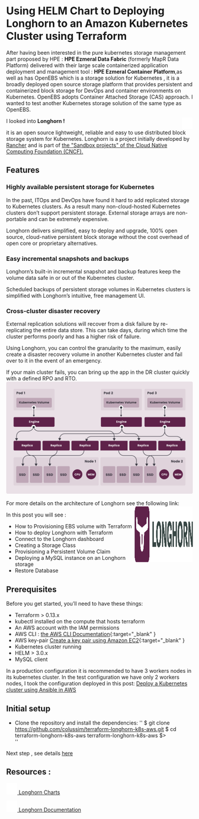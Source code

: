 # Using HELM Chart to Deploying Longhorn to an Amazon Kubernetes Cluster using Terraform
After having been interested in the pure kubernetes storage management part proposed by HPE : **HPE Ezmeral Data Fabric** (formerly MapR Data Platform) delivered with their large scale containerized application deployment and management tool : **HPE Ezmeral Container Platform**,as well as has OpenEBS which is a storage solution for Kubernetes , it is a broadly deployed open source storage platform that provides persistent and containerized block storage for DevOps and container environments on Kubernetes. OpenEBS adopts Container Attached Storage (CAS) approach.
I wanted to test another Kubernetes storage solution of the same type as OpenEBS.

I looked into **Longhorn !** <img src="/images/longhorn-icon-white.png" style="height:30px;width:30px;float:right">

it is an open source lightweight, reliable and easy to use distributed block storage system for Kubernetes.
Longhorn is a project initially developed by <a href="https://rancher.com/docs/rancher/v2.5/en/longhorn/Rancher" target="Rancher">Rancher</a> and is part of <a href="https://www.cncf.io/sandbox-projects/" target="CNCF" >the "Sandbox projects" of the Cloud Native Computing Foundation (CNCF).</a>

## Features

### Highly available persistent storage for Kubernetes

In the past, ITOps and DevOps have found it hard to add replicated storage to Kubernetes clusters. As a result many non-cloud-hosted Kubernetes clusters don’t support persistent storage. External storage arrays are non-portable and can be extremely expensive.

Longhorn delivers simplified, easy to deploy and upgrade, 100% open source, cloud-native persistent block storage without the cost overhead of open core or proprietary alternatives.

### Easy incremental snapshots and backups

Longhorn’s built-in incremental snapshot and backup features keep the volume data safe in or out of the Kubernetes cluster.

Scheduled backups of persistent storage volumes in Kubernetes clusters is simplified with Longhorn’s intuitive, free management UI.

### Cross-cluster disaster recovery

External replication solutions will recover from a disk failure by re-replicating the entire data store. This can take days, during which time the cluster performs poorly and has a higher risk of failure.

Using Longhorn, you can control the granularity to the maximum, easily create a disaster recovery volume in another Kubernetes cluster and fail over to it in the event of an emergency.

If your main cluster fails, you can bring up the app in the DR cluster quickly with a defined RPO and RTO.
<img src="/images/how-longhorn-works.svg">

For more details on the architecture of Longhorn see the following link:
<a href="https://longhorn.io/docs/1.2.0/concepts/" title="the Longhorn Architecture" target="doc"><img src="/images/longhorn-horizontal-color.png" style="height:150px;width:157px;float:right"></a>

 In this post you will see :
 - How to Provisioning EBS volume with Terraform
 - How to deploy Longhorn with Terraform
 - Connect to the Longhorn dashboard
 - Creating a Storage Class
 - Provisioning a Persistent Volume Claim
 - Deploying a MySQL instance on an Longhorn storage
 - Restore Database

## Prerequisites

Before you get started, you’ll need to have these things:
* Terraform > 0.13.x
* kubectl installed on the compute that hosts terraform
* An AWS account with the IAM permissions
* AWS CLI : [the AWS CLI Documentation](https://github.com/aws/aws-cli/tree/v2){:target="_blank" }
* AWS key-pair [Create a key pair using Amazon EC2](https://docs.aws.amazon.com/AWSEC2/latest/UserGuide/ec2-key-pairs.html){:target="_blank" }
* Kubernetes cluster running
* HELM > 3.0.x
* MySQL client

In a production configuration it is recommended to have 3 workers nodes in its kubernetes cluster. In the test configuration we have only 2 workers nodes, I took the configuration deployed in this post: <a href="https://techlabnews.com/ansible-AWS-k8s/" target="new" title="Deploy a Kubernetes cluster using Ansible in AWS">Deploy a Kubernetes cluster using Ansible in AWS</a>


## Initial setup

- Clone the repository and install the dependencies:
''
$ git clone https://github.com/colussim/terraform-longhorn-k8s-aws.git
$ cd terraform-longhorn-k8s-aws
terraform-longhorn-k8s-aws $>  
''

Next step , see details [here](https://techlabnews.com/terraform-longhorn-k8s-aws/ "Deploy a Kubernetes cluster using Ansible in AWS")

## Resources :

  <a href="https://github.com/longhorn/longhorn/tree/master/chart" target="charts"> <img src="/images/helm.png" style="height:30px;width:30px;"> Longhorn Charts</a>

<a href="https://longhorn.io/" target="doc"><img src="/images/longhorn-icon-white.png" style="height:30px;width:30px;"> Longhorn Documentation</a>



